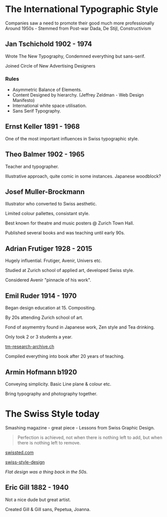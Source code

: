 # The International Typographic Style

Companies saw a need to promote their good much more professionally
Around 1950s - Stemmed from Post-war Dada, De Stijl, Constructivism

## Jan Tschichold 1902 - 1974

Wrote The New Typography, Condemned everything but sans-serif.

Joined Circle of New Advertising Designers

### Rules

- Asymmetric Balance of Elements.
- Content Designed by hierarchy.  (Jeffrey Zeldman - Web Design Manifesto)
- International white space utilisation.
- Sans Serif Typography.

## Ernst Keller 1891 - 1968

One of the most important influences in Swiss typographic style.

##  Theo Balmer 1902 - 1965

Teacher and typographer.

Illustrative approach, quite comic in some instances. Japanese woodblock?

## Josef Muller-Brockmann

Illustrator who converted to Swiss aesthetic.

Limited colour pallettes, consistant style.

Best known for theatre and music posters @ Zurich Town Hall.

Published several books and was teaching until early 90s.

## Adrian Frutiger 1928 - 2015

Hugely influential. Frutiger, Avenir, Univers etc.

Studied at Zurich school of applied art, developed Swiss style.

Considered Avenir "pinnacle of his work".

## Emil Ruder 1914 - 1970

Began design education at 15. Compositing.

By 20s attending Zurich school of art.

Fond of asymemtry found in Japanese work, Zen style and Tea drinking.

Only took 2 or 3 students a year.

[tm-research-archive.ch](http://www.tm-research-archive.ch/)

Compiled everything into book after 20 years of teaching.

## Armin Hofmann b1920

Conveying simplicity. Basic Line plane & colour etc.

Bring typography and photography together.

# The Swiss Style today

Smashing magazine - great piece - Lessons from Swiss Graphic Design.

  > Perfection is achieved, not when there is nothing left to add, but when there is nothing left to remove.  

[swissted.com](http://www.swissted.com/)

[swiss-style-design](http://www.swiss-style-design.com/)

*Flat design was a thing back in the 50s.*

## Eric Gill 1882 - 1940

Not a nice dude but great artist.

Created Gill & Gill sans, Pepetua, Joanna.

